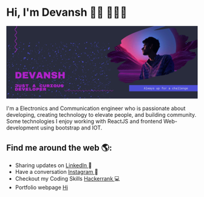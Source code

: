 # Hi, I'm Devansh 👋🏾 👩🏾‍💻

<img src="https://raw.githubusercontent.com/Devansh252/Devansh252/master/Devansh.png" alt="banner that says Devansh developer">

I'm a Electronics and Communication engineer who is passionate about developing, creating technology to elevate people, and building community. Some technologies I enjoy working with ReactJS and frontend Web-development using bootstrap and IOT.


## Find me around the web 🌎:

- Sharing updates on <a href="https://www.linkedin.com/in/devansh-shukla-433956169"> LinkedIn </a> 💼
- Have a conversation  <a href="https://www.instagram.com/i.am.devansh/"> Instagram </a> 👾
- Checkout my Coding Skills <a href="https://www.hackerrank.com/shukladevansh007"> Hackerrank </a> 💻
- Portfolio webpage <a href="https://devansh252.github.io/portfolio/#"> Hi </a>
